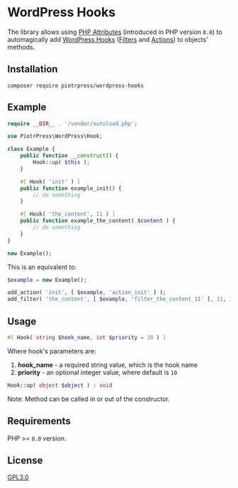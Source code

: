 # WordPress Hooks

The library allows using [PHP Attributes](https://www.php.net/manual/en/language.attributes.overview.php) (introduced in PHP version `8.0`) to automagically add [WordPress Hooks](https://developer.wordpress.org/plugins/hooks/) ([Filters](https://codex.wordpress.org/Plugin_API/Filter_Reference) and [Actions](https://codex.wordpress.org/Plugin_API/Action_Reference)) to objects' methods.

## Installation

```console
composer require piotrpress/wordpress-hooks
```

## Example

```php
require __DIR__ . '/vendor/autoload.php';

use PiotrPress\WordPress\Hook;

class Example {
    public function __construct() {
        Hook::up( $this );
    }

    #[ Hook( 'init' ) ]
    public function example_init() {
        // do something
    }

    #[ Hook( 'the_content', 11 ) ]
    public function example_the_content( $content ) {
        // do something
    }
}

new Example();
```

This is an equivalent to:

```php
$example = new Example();

add_action( 'init', [ $example, 'action_init' ] );
add_filter( 'the_content', [ $example, 'filter_the_content_11' ], 11, 1 );
```

## Usage

```php
#[ Hook( string $hook_name, int $priority = 10 ) ]
```

Where hook's parameters are:

1. **hook_name** - a required string value, which is the hook name
2. **priority** - an optional integer value, where default is `10`

```php
Hook::up( object $object ) : void
```

Note: Method can be called in or out of the constructor.

## Requirements

PHP >= `8.0` version.

## License

[GPL3.0](license.txt)